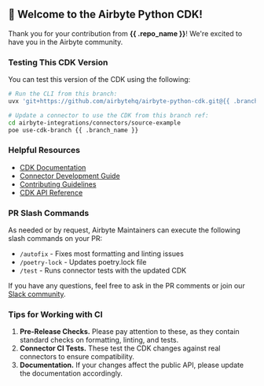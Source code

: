## 👋 Welcome to the Airbyte Python CDK!

Thank you for your contribution from **{{ .repo_name }}**! We're excited to have you in the Airbyte community.

### Testing This CDK Version

You can test this version of the CDK using the following:

```bash
# Run the CLI from this branch:
uvx 'git+https://github.com/airbytehq/airbyte-python-cdk.git@{{ .branch_name }}#egg=airbyte-python-cdk[dev]' --help

# Update a connector to use the CDK from this branch ref:
cd airbyte-integrations/connectors/source-example
poe use-cdk-branch {{ .branch_name }}
```

### Helpful Resources

- [CDK Documentation](https://airbytehq.github.io/airbyte-python-cdk/)
- [Connector Development Guide](https://docs.airbyte.com/connector-development/)
- [Contributing Guidelines](https://docs.airbyte.com/contributing-to-airbyte/)
- [CDK API Reference](https://airbytehq.github.io/airbyte-python-cdk/)

### PR Slash Commands

As needed or by request, Airbyte Maintainers can execute the following slash commands on your PR:

- `/autofix` - Fixes most formatting and linting issues
- `/poetry-lock` - Updates poetry.lock file
- `/test` - Runs connector tests with the updated CDK

If you have any questions, feel free to ask in the PR comments or join our [Slack community](https://airbytehq.slack.com/).

### Tips for Working with CI

1. **Pre-Release Checks.** Please pay attention to these, as they contain standard checks on formatting, linting, and tests.
2. **Connector CI Tests.** These test the CDK changes against real connectors to ensure compatibility.
3. **Documentation.** If your changes affect the public API, please update the documentation accordingly.
